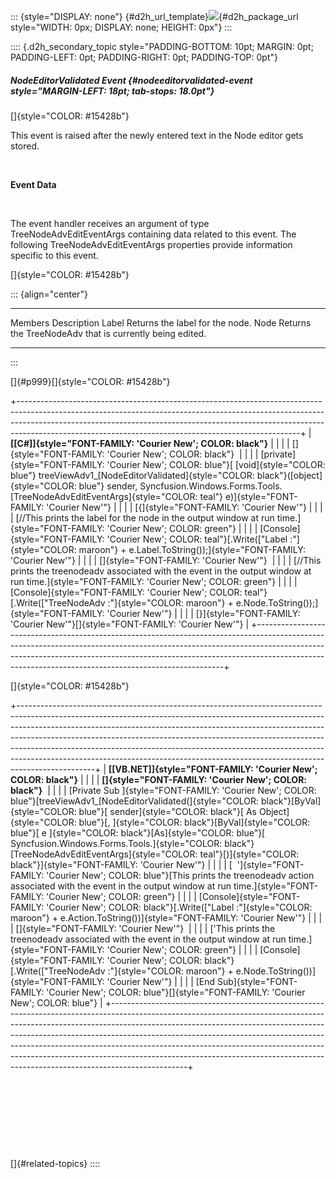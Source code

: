 ::: {style="DISPLAY: none"}
[](ms-xhelp:///?Id=d2h_url_template){#d2h_url_template}![](!package_url!){#d2h_package_url style="WIDTH: 0px; DISPLAY: none; HEIGHT: 0px"}
:::

:::: {.d2h_secondary_topic style="PADDING-BOTTOM: 10pt; MARGIN: 0pt; PADDING-LEFT: 0pt; PADDING-RIGHT: 0pt; PADDING-TOP: 0pt"}
##### NodeEditorValidated Event {#nodeeditorvalidated-event style="MARGIN-LEFT: 18pt; tab-stops: 18.0pt"}

[]{style="COLOR: #15428b"} 

This event is raised after the newly entered text in the Node editor gets stored.

 

**Event Data**

 

The event handler receives an argument of type TreeNodeAdvEditEventArgs containing data related to this event. The following TreeNodeAdvEditEventArgs properties provide information specific to this event.

[]{style="COLOR: #15428b"} 

::: {align="center"}
  --------- ---------------------------------------------------------
  Members   Description
  Label     Returns the label for the node.
  Node      Returns the TreeNodeAdv that is currently being edited.
  --------- ---------------------------------------------------------
:::

[]{#p999}[]{style="COLOR: #15428b"} 

+----------------------------------------------------------------------------------------------------------------------------------------------------------------------------------------------------------------------------------------------------------------------------------------------------------------+
| **[\[C#\]]{style="FONT-FAMILY: 'Courier New'; COLOR: black"}**                                                                                                                                                                                                                                                 |
|                                                                                                                                                                                                                                                                                                                |
| []{style="FONT-FAMILY: 'Courier New'; COLOR: black"}                                                                                                                                                                                                                                                           |
|                                                                                                                                                                                                                                                                                                                |
| [private]{style="FONT-FAMILY: 'Courier New'; COLOR: blue"}[ [void]{style="COLOR: blue"} treeViewAdv1\_[NodeEditorValidated]{style="COLOR: black"}([object]{style="COLOR: blue"} sender, Syncfusion.Windows.Forms.Tools.[TreeNodeAdvEditEventArgs]{style="COLOR: teal"} e)]{style="FONT-FAMILY: 'Courier New'"} |
|                                                                                                                                                                                                                                                                                                                |
| [{]{style="FONT-FAMILY: 'Courier New'"}                                                                                                                                                                                                                                                                        |
|                                                                                                                                                                                                                                                                                                                |
| [//This prints the label for the node in the output window at run time.]{style="FONT-FAMILY: 'Courier New'; COLOR: green"}                                                                                                                                                                                     |
|                                                                                                                                                                                                                                                                                                                |
| [Console]{style="FONT-FAMILY: 'Courier New'; COLOR: teal"}[.Write([\"Label :\"]{style="COLOR: maroon"} + e.Label.ToString());]{style="FONT-FAMILY: 'Courier New'"}                                                                                                                                             |
|                                                                                                                                                                                                                                                                                                                |
| []{style="FONT-FAMILY: 'Courier New'"}                                                                                                                                                                                                                                                                         |
|                                                                                                                                                                                                                                                                                                                |
| [//This prints the treenodeadv associated with the event in the output window at run time.]{style="FONT-FAMILY: 'Courier New'; COLOR: green"}                                                                                                                                                                  |
|                                                                                                                                                                                                                                                                                                                |
| [Console]{style="FONT-FAMILY: 'Courier New'; COLOR: teal"}[.Write([\"TreeNodeAdv :\"]{style="COLOR: maroon"} + e.Node.ToString());]{style="FONT-FAMILY: 'Courier New'"}                                                                                                                                        |
|                                                                                                                                                                                                                                                                                                                |
| [}]{style="FONT-FAMILY: 'Courier New'"}[]{style="FONT-FAMILY: 'Courier New'"}                                                                                                                                                                                                                                  |
+----------------------------------------------------------------------------------------------------------------------------------------------------------------------------------------------------------------------------------------------------------------------------------------------------------------+

[]{style="COLOR: #15428b"} 

+-------------------------------------------------------------------------------------------------------------------------------------------------------------------------------------------------------------------------------------------------------------------------------------------------------------------------------------------------------------------------------------------------------------------------------------------------------------------------------------------------------+
| **[\[VB.NET\]]{style="FONT-FAMILY: 'Courier New'; COLOR: black"}**                                                                                                                                                                                                                                                                                                                                                                                                                                    |
|                                                                                                                                                                                                                                                                                                                                                                                                                                                                                                       |
| **[]{style="FONT-FAMILY: 'Courier New'; COLOR: black"}**                                                                                                                                                                                                                                                                                                                                                                                                                                              |
|                                                                                                                                                                                                                                                                                                                                                                                                                                                                                                       |
| [Private Sub ]{style="FONT-FAMILY: 'Courier New'; COLOR: blue"}[treeViewAdv1\_[NodeEditorValidated(]{style="COLOR: black"}[ByVal]{style="COLOR: blue"}[ sender]{style="COLOR: black"}[ As Object]{style="COLOR: blue"}[, ]{style="COLOR: black"}[ByVal]{style="COLOR: blue"}[ e ]{style="COLOR: black"}[As]{style="COLOR: blue"}[ Syncfusion.Windows.Forms.Tools.]{style="COLOR: black"}[TreeNodeAdvEditEventArgs]{style="COLOR: teal"}[)]{style="COLOR: black"}]{style="FONT-FAMILY: 'Courier New'"} |
|                                                                                                                                                                                                                                                                                                                                                                                                                                                                                                       |
| [  \']{style="FONT-FAMILY: 'Courier New'; COLOR: blue"}[This prints the treenodeadv action associated with the event in the output window at run time.]{style="FONT-FAMILY: 'Courier New'; COLOR: green"}                                                                                                                                                                                                                                                                                             |
|                                                                                                                                                                                                                                                                                                                                                                                                                                                                                                       |
| [Console]{style="FONT-FAMILY: 'Courier New'; COLOR: black"}[.Write([\"Label :\"]{style="COLOR: maroon"} + e.Action.ToString())]{style="FONT-FAMILY: 'Courier New'"}                                                                                                                                                                                                                                                                                                                                   |
|                                                                                                                                                                                                                                                                                                                                                                                                                                                                                                       |
| []{style="FONT-FAMILY: 'Courier New'"}                                                                                                                                                                                                                                                                                                                                                                                                                                                                |
|                                                                                                                                                                                                                                                                                                                                                                                                                                                                                                       |
| [\'This prints the treenodeadv associated with the event in the output window at run time.]{style="FONT-FAMILY: 'Courier New'; COLOR: green"}                                                                                                                                                                                                                                                                                                                                                         |
|                                                                                                                                                                                                                                                                                                                                                                                                                                                                                                       |
| [Console]{style="FONT-FAMILY: 'Courier New'; COLOR: black"}[.Write([\"TreeNodeAdv :\"]{style="COLOR: maroon"} + e.Node.ToString())]{style="FONT-FAMILY: 'Courier New'"}                                                                                                                                                                                                                                                                                                                               |
|                                                                                                                                                                                                                                                                                                                                                                                                                                                                                                       |
| [End Sub]{style="FONT-FAMILY: 'Courier New'; COLOR: blue"}[]{style="FONT-FAMILY: 'Courier New'; COLOR: blue"}                                                                                                                                                                                                                                                                                                                                                                                         |
+-------------------------------------------------------------------------------------------------------------------------------------------------------------------------------------------------------------------------------------------------------------------------------------------------------------------------------------------------------------------------------------------------------------------------------------------------------------------------------------------------------+

 

 

 

 

[]{#related-topics}
::::
